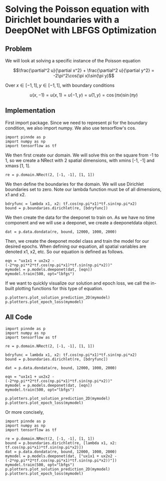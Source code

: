 # Solving the Poisson equation with Dirichlet boundaries with a DeepONet with LBFGS Optimization

## Problem
We will look at solving a specific instance of the Poisson equation

$$\frac{\partial^2 u}{\partial x^2} + \frac{\partial^2 u}{\partial y^2} = -2\pi^2\cos(\pi x)\sin(\pi y)$$

Over $x\in[-1,1], y\in[-1,1]$, with boundary conditions

$$u(x, -1) = u(x, 1) = u(-1, y) = u(1, y) = \cos(\pi x)\sin(\pi y)$$

## Implementation
First import package. Since we need to represent pi for the boundary condition, we also import numpy. We also use tensorflow's cos.
    
    import pinnde as p
    import numpy as np
    import tensorflow as tf

We then first create our domain. We will solve this on the square from -1 to 1, so we create a NRect with 2 spatial dimensions, with xmins 
[-1, -1] and xmaxs [1, 1]. 

    re = p.domain.NRect(2, [-1, -1], [1, 1])

We then define the boundaries for the domain. We will use Dirichlet boundaries set to zero. Note our lambda function
must be of all dimensions, x1 and x2.

    bdryfunc = lambda x1, x2: tf.cos(np.pi*x1)*tf.sin(np.pi*x2)
    bound = p.boundaries.dirichlet(re, [bdryfunc]) 

We then create the data for the deeponet to train on. As we have no time component and we will use a deeponet, we create a deeponetdata 
object.

    dat = p.data.dondata(re, bound, 12000, 1000, 2000)

Then, we create the deeponet model class and train the model for our desired epochs. When defining our equation, all spatial variables are denoted
x1, x2, etc. So our equation is defined as follows.

    eqn = "ux1x1 + ux2x2 - (-2*np.pi**2*tf.cos(np.pi*x1)*tf.sin(np.pi*x2))"
    mymodel = p.models.deeponet(dat, [eqn])
    mymodel.train(500, opt="lbfgs")

If we want to quickly visualize our solution and epoch loss, we call the in-built plotting functions for this type of equation.

    p.plotters.plot_solution_prediction_2D(mymodel)
    p.plotters.plot_epoch_loss(mymodel)

## All Code

    import pinnde as p
    import numpy as np
    import tensorflow as tf

    re = p.domain.NRect(2, [-1, -1], [1, 1])

    bdryfunc = lambda x1, x2: tf.cos(np.pi*x1)*tf.sin(np.pi*x2)
    bound = p.boundaries.dirichlet(re, [bdryfunc])

    dat = p.data.dondata(re, bound, 12000, 1000, 2000)

    eqn = "ux1x1 + ux2x2 - (-2*np.pi**2*tf.cos(np.pi*x1)*tf.sin(np.pi*x2))"
    mymodel = p.models.deeponet(dat, [eqn])
    mymodel.train(500, opt="lbfgs")

    p.plotters.plot_solution_prediction_2D(mymodel)
    p.plotters.plot_epoch_loss(mymodel)

Or more concisely,

    import pinnde as p
    import numpy as np
    import tensorflow as tf

    re = p.domain.NRect(2, [-1, -1], [1, 1])
    bound = p.boundaries.dirichlet(re, [lambda x1, x2: tf.cos(np.pi*x1)*tf.sin(np.pi*x2)])
    dat = p.data.dondata(re, bound, 12000, 1000, 2000)
    mymodel = p.models.deeponet(dat, ["ux1x1 + ux2x2 - (-2*np.pi**2*tf.cos(np.pi*x1)*tf.sin(np.pi*x2))"])
    mymodel.train(500, opt="lbfgs")
    p.plotters.plot_solution_prediction_2D(mymodel)
    p.plotters.plot_epoch_loss(mymodel)